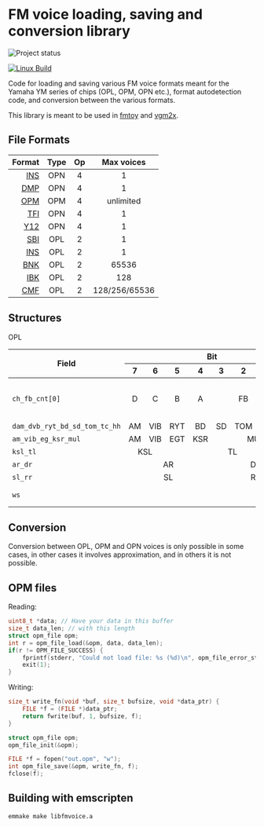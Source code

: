 FM voice loading, saving and conversion library
===============================================

![Project status](https://img.shields.io/badge/Project%20status-Alpha-blue.svg)

[![Linux Build](https://github.com/vampirefrog/libfmvoice/actions/workflows/linux.yml/badge.svg)](https://github.com/vampirefrog/libfmvoice/actions/workflows/linux.yml)

Code for loading and saving various FM voice formats meant for the Yamaha YM series of chips (OPL, OPM, OPN etc.), format autodetection code, and conversion between the various formats.

This library is meant to be used in [fmtoy](https://github.com/vampirefrog/fmtoy) and [vgm2x](https://github.com/vampirefrog/vgm2x).

File Formats
------------

| Format | Type | Op | Max voices |
|-------:|:----:|:--:|:----------:|
| [INS](https://vgmrips.net/wiki/INS_File_Format) | OPN | 4 | 1 |
| [DMP](https://vgmrips.net/wiki/DMP_File_Format) | OPN | 4 | 1 |
| [OPM](https://vgmrips.net/wiki/OPM_File_Format) | OPM | 4 | unlimited |
| [TFI](https://vgmrips.net/wiki/TFI_File_Format) | OPN | 4 | 1 |
| [Y12](https://vgmrips.net/wiki/Y12_File_Format) | OPN | 4 | 1 |
| [SBI](https://vgmrips.net/wiki/SBI_File_Format) | OPL | 2 | 1 |
| [INS](https://moddingwiki.shikadi.net/wiki/AdLib_Instrument_Format) | OPL | 2 | 1 |
| [BNK](https://moddingwiki.shikadi.net/wiki/AdLib_Instrument_Bank_Format) | OPL | 2 | 65536 |
| [IBK](https://moddingwiki.shikadi.net/wiki/IBK_Format) | OPL | 2 | 128 |
| [CMF](https://moddingwiki.shikadi.net/wiki/CMF_Format) | OPL | 2 | 128/256/65536 |

Structures
----------

OPL

<table>
	<thead>
		<tr><th rowspan="2">Field</th><th colspan="8">Bit</th><th rowspan="2">Description</th></tr>
		<tr><th>7</th><th>6</th><th>5</th><th>4</th><th>3</th><th>2</th><th>1</th><th>0</th></tr>
	</thead>
	<tbody>
		<tr>
			<td><code>ch_fb_cnt[0]</code></td>
			<td align="center">D</td>
			<td align="center">C</td>
			<td align="center">B</td>
			<td align="center">A</td>
			<td align="center" colspan="3">FB</td>
			<td align="center">CNT</td>
			<td align="center">Channel mask, feedback, connection</td>
		</tr>
		<tr>
			<td><code>dam_dvb_ryt_bd_sd_tom_tc_hh</code></td>
			<td align="center">AM</td>
			<td align="center">VIB</td>
			<td align="center">RYT</td>
			<td align="center">BD</td>
			<td align="center">SD</td>
			<td align="center">TOM</td>
			<td align="center">TC</td>
			<td align="center">HH</td>
			<td align="center"></td>
		</tr>
		<tr>
			<td><code>am_vib_eg_ksr_mul</code></td>
			<td align="center">AM</td>
			<td align="center">VIB</td>
			<td align="center">EGT</td>
			<td align="center">KSR</td>
			<td align="center" colspan="4">MUL</td>
			<td></td>
		</tr>
		<tr>
			<td><code>ksl_tl</code></td>
			<td align="center" colspan="2">KSL</td>
			<td align="center" colspan="6">TL</td>
			<td></td>
		</tr>
		<tr>
			<td><code>ar_dr</code></td>
			<td align="center" colspan="4">AR</td>
			<td align="center" colspan="4">DR</td>
			<td></td>
		</tr>
		<tr>
			<td><code>sl_rr</code></td>
			<td align="center" colspan="4">SL</td>
			<td align="center" colspan="4">RR</td>
			<td></td>
		</tr>
		<tr>
			<td><code>ws</code></td>
			<td align="center" colspan="5"></td>
			<td align="center" colspan="3">WS</td>
			<td>Waveform select</td>
		</tr>
	</tbody>
</table>

Conversion
----------

Conversion between OPL, OPM and OPN voices is only possible in some cases, in other cases it involves approximation, and in others it is not possible.

OPM files
---------

Reading:

```C
uint8_t *data; // Have your data in this buffer
size_t data_len; // with this length
struct opm_file opm;
int r = opm_file_load(&opm, data, data_len);
if(r != OPM_FILE_SUCCESS) {
	fprintf(stderr, "Could not load file: %s (%d)\n", opm_file_error_string(r), r);
	exit(1);
}
```

Writing:
```C
size_t write_fn(void *buf, size_t bufsize, void *data_ptr) {
	FILE *f = (FILE *)data_ptr;
	return fwrite(buf, 1, bufsize, f);
}

struct opm_file opm;
opm_file_init(&opm);

FILE *f = fopen("out.opm", "w");
int opm_file_save(&opm, write_fn, f);
fclose(f);
```

Building with emscripten
------------------------

```sh
emmake make libfmvoice.a
```
